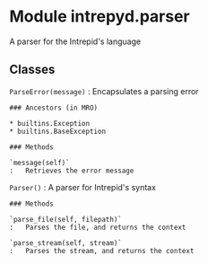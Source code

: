 Module intrepyd.parser
======================
A parser for the Intrepid's language

Classes
-------

`ParseError(message)`
:   Encapsulates a parsing error

    ### Ancestors (in MRO)

    * builtins.Exception
    * builtins.BaseException

    ### Methods

    `message(self)`
    :   Retrieves the error message

`Parser()`
:   A parser for Intrepid's syntax

    ### Methods

    `parse_file(self, filepath)`
    :   Parses the file, and returns the context

    `parse_stream(self, stream)`
    :   Parses the stream, and returns the context